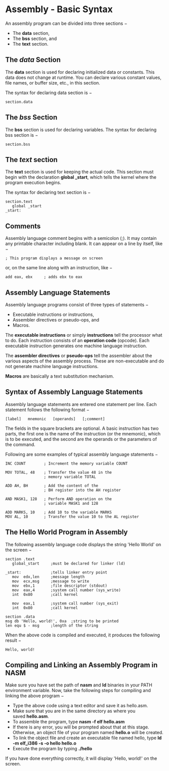 # Assembly - Basic Syntax

An assembly program can be divided into three sections −

- The **data** section,
- The **bss** section, and
- The **text** section.

## The *data* Section

The **data** section is used for declaring initialized data or constants. This data does not change at runtime. You can declare various constant values, file names, or buffer size, etc., in this section.

The syntax for declaring data section is −

```
section.data

```

## The *bss* Section

The **bss** section is used for declaring variables. The syntax for declaring bss section is −

```
section.bss

```

## The *text* section

The **text** section is used for keeping the actual code. This section must begin with the declaration **global _start**, which tells the kernel where the program execution begins.

The syntax for declaring text section is −

```
section.text
   global _start
_start:

```

## Comments

Assembly language comment begins with a semicolon (;). It may contain any printable character including blank. It can appear on a line by itself, like −

```
; This program displays a message on screen

```

or, on the same line along with an instruction, like −

```
add eax, ebx     ; adds ebx to eax
```

## Assembly Language Statements

Assembly language programs consist of three types of statements −

- Executable instructions or instructions,
- Assembler directives or pseudo-ops, and
- Macros.

The **executable instructions** or simply **instructions** tell the processor what to do. Each instruction consists of an **operation code** (opcode). Each executable instruction generates one machine language instruction.

The **assembler directives** or **pseudo-ops** tell the assembler about the various aspects of the assembly process. These are non-executable and do not generate machine language instructions.

**Macros** are basically a text substitution mechanism.

## Syntax of Assembly Language Statements

Assembly language statements are entered one statement per line. Each statement follows the following format −

```
[label]   mnemonic   [operands]   [;comment]

```

The fields in the square brackets are optional. A basic instruction has two parts, the first one is the name of the instruction (or the mnemonic), which is to be executed, and the second are the operands or the parameters of the command.

Following are some examples of typical assembly language statements −

```
INC COUNT        ; Increment the memory variable COUNT

MOV TOTAL, 48    ; Transfer the value 48 in the 
                 ; memory variable TOTAL
					  
ADD AH, BH       ; Add the content of the 
                 ; BH register into the AH register
					  
AND MASK1, 128   ; Perform AND operation on the 
                 ; variable MASK1 and 128
					  
ADD MARKS, 10    ; Add 10 to the variable MARKS
MOV AL, 10       ; Transfer the value 10 to the AL register

```

## The Hello World Program in Assembly

The following assembly language code displays the string 'Hello World' on the screen −

```
section	.text
   global_start     ;must be declared for linker (ld)
	
_start:	            ;tells linker entry point
   mov	edx,len     ;message length
   mov	ecx,msg     ;message to write
   mov	ebx,1       ;file descriptor (stdout)
   mov	eax,4       ;system call number (sys_write)
   int	0x80        ;call kernel
	
   mov	eax,1       ;system call number (sys_exit)
   int	0x80        ;call kernel

section	.data
msg db 'Hello, world!', 0xa  ;string to be printed
len equ $ - msg     ;length of the string
```

When the above code is compiled and executed, it produces the following result −

```
Hello, world!

```

## Compiling and Linking an Assembly Program in NASM

Make sure you have set the path of **nasm** and **ld** binaries in your PATH environment variable. Now, take the following steps for compiling and linking the above program −

- Type the above code using a text editor and save it as hello.asm.
- Make sure that you are in the same directory as where you saved **hello.asm**.
- To assemble the program, type **nasm -f elf hello.asm**
- If there is any error, you will be prompted about that at this stage. Otherwise, an object file of your program named **hello.o** will be created.
- To link the object file and create an executable file named hello, type **ld -m elf_i386 -s -o hello hello.o**
- Execute the program by typing **./hello**

If you have done everything correctly, it will display 'Hello, world!' on the screen.